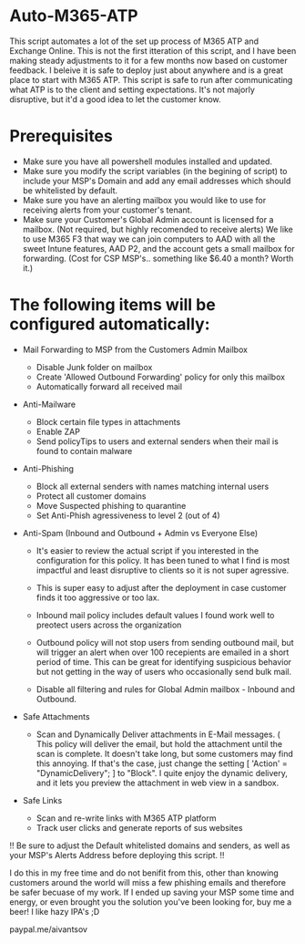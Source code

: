 # Auto-M365-ATP

This script automates a lot of the set up process of M365 ATP and Exchange Online. This is not the first itteration of this script, and I have been making steady adjustments to it for a few months now based on customer feedback. I beleive it is safe to deploy just about anywhere and is a great place to start with M365 ATP.
This script is safe to run after communicating what ATP is to the client and setting expectations. It's not majorly disruptive, but it'd a good idea to let the customer know.

# Prerequisites
- Make sure you have all powershell modules installed and updated.
- Make sure you modify the script variables (in the begining of script) to include your MSP's Domain and add any email addresses which should be whitelisted by default.
- Make sure you have an alerting mailbox you would like to use for receiving alerts from your customer's tenant.
- Make sure your Customer's Global Admin account is licensed for a mailbox. (Not required, but highly recomended to receive alerts) We like to use M365 F3 that way we can join computers to AAD with all the sweet Intune features, AAD P2, and the account gets a small mailbox for forwarding. (Cost for CSP MSP's.. something like $6.40 a month? Worth it.)

# The following items will be configured automatically:

- Mail Forwarding to MSP from the Customers Admin Mailbox
  - Disable Junk folder on mailbox
  - Create 'Allowed Outbound Forwarding' policy for only this mailbox
  - Automatically forward all received mail

- Anti-Mailware
  - Block certain file types in attachments
  - Enable ZAP
  - Send policyTips to users and external senders when their mail is found to contain malware

- Anti-Phishing
  - Block all external senders with names matching internal users
  - Protect all customer domains
  - Move Suspected phishing to quarantine
  - Set Anti-Phish agressiveness to level 2 (out of 4)

- Anti-Spam (Inbound and Outbound + Admin vs Everyone Else)
  - It's easier to review the actual script if you interested in the configuration for this policy. It has been tuned to what I find is most impactful and least disruptive to clients so it is not super agressive.
  - This is super easy to adjust after the deployment in case customer finds it too aggressive or too lax.
  - Inbound mail policy includes default values I found work well to preotect users across the organization
  - Outbound policy will not stop users from sending outbound mail, but will trigger an alert when over 100 recepients are emailed in a short period of time. This can be great for identifying suspicious behavior but not getting in the way of users who occasionally send bulk mail.

  - Disable all filtering and rules for Global Admin mailbox - Inbound and Outbound.

- Safe Attachments
  - Scan and Dynamically Deliver attachments in E-Mail messages. ( This policy will deliver the email, but hold the attachment until the scan is complete. It doesn't take long, but some customers may find this annoying. If that's the case, just change the setting [ 'Action' =  "DynamicDelivery"; ] to "Block". I quite enjoy the dynamic delivery, and it lets you preview the attachment in web view in a sandbox.

- Safe Links
  - Scan and re-write links with M365 ATP platform
  - Track user clicks and generate reports of sus websites

!! Be sure to adjust the Default whitelisted domains and senders, as well as your MSP's Alerts Address before deploying this script. !!

I do this in my free time and do not benifit from this, other than knowing customers around the world will miss a few phishing emails and therefore be safer becuase of my work. If I ended up saving your MSP some time and energy, or even brought you the solution you've been looking for, buy me a beer! I like hazy IPA's ;D

paypal.me/aivantsov
